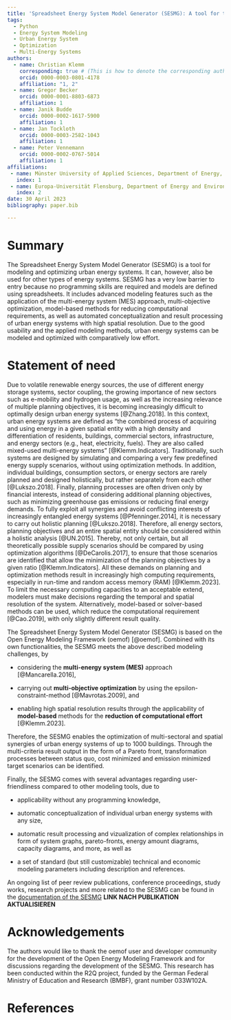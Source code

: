 ```yaml
---
title: 'Spreadsheet Energy System Model Generator (SESMG): A tool for the optimization of urban energy systems'
tags:
  - Python
  - Energy System Modeling
  - Urban Energy System
  - Optimization
  - Multi-Energy Systems
authors:
  - name: Christian Klemm
    corresponding: true # (This is how to denote the corresponding author)
    orcid: 0000-0003-0801-4178
    affiliation: "1, 2"
  - name: Gregor Becker
    orcid: 0000-0001-8803-6873
    affiliation: 1
  - name: Janik Budde
    orcid: 0000-0002-1617-5900
    affiliation: 1
  - name: Jan Tockloth
    orcid: 0000-0003-2582-1043
    affiliation: 1
  - name: Peter Vennemann
    orcid: 0000-0002-0767-5014
    affiliation: 1
affiliations:
 - name: Münster University of Applied Sciences, Department of Energy, Building Services and Environmental Engineering, Germany
   index: 1
 - name: Europa-Universität Flensburg, Department of Energy and Environmental Management, Germany 
   index: 2
date: 30 April 2023
bibliography: paper.bib

---
```

# Summary

The Spreadsheet Energy System Model Generator (SESMG) is a tool for modeling and optimizing urban energy systems. It can, however, also be used for other types of energy systems. SESMG has a very low barrier to entry because no programming skills are required and models are defined using spreadsheets. It includes advanced modeling features such as the application of the multi-energy system (MES) approach, multi-objective optimization, model-based methods for reducing computational requirements, as well as automated conceptualization and result processing of urban energy systems with high spatial resolution. Due to the good usability and the applied modeling methods, urban energy systems can be modeled and optimized with comparatively low effort.

# Statement of need
Due to volatile renewable energy sources, the use of different energy storage systems, sector coupling, the growing importance of new sectors such as e-mobility and hydrogen usage, as well as the increasing relevance of multiple planning objectives, it is becoming increasingly difficult to optimally design urban energy systems [@Zhang.2018]. In this context, urban energy systems are defined as “the combined process of acquiring and using energy in a given spatial entity with a high density and differentiation of residents, buildings, commercial sectors, infrastructure, and energy sectors (e.g., heat, electricity, fuels). They are also called mixed-used multi-energy systems” [@Klemm.Indicators]. Traditionally, such systems are designed by simulating and comparing a very few predefined energy supply scenarios, without using optimization methods. In addition, individual buildings, consumption sectors, or energy sectors are rarely planned and designed holistically, but rather separately from each other [@Lukszo.2018]. Finally, planning processes are often driven only by financial interests, instead of considering additional planning objectives, such as minimizing greenhouse gas emissions or reducing final energy demands. To fully exploit all synergies and avoid conflicting interests of increasingly entangled energy systems [@Pfenninger.2014], it is necessary to carry out holistic planning [@Lukszo.2018]. Therefore, all energy sectors, planning objectives and an entire spatial entity should be considered within a holistic analysis [@UN.2015]. Thereby, not only certain, but all theoretically possible supply scenarios should be compared by using optimization algorithms [@DeCarolis.2017], to ensure that those scenarios are identified that allow the minimization of the planning objectives by a given ratio [@Klemm.Indicators]. All these demands on planning and optimization methods result in increasingly high computing requirements, especially in run-time and random access memory (RAM) [@Klemm.2023]. To limit the necessary computing capacities to an acceptable extend, modelers must make decisions regarding the temporal and spatial resolution of the system. Alternatively, model-based or solver-based methods can be used, which reduce the computational requirement [@Cao.2019], with only slightly different result quality.

The Spreadsheet Energy System Model Generator (SESMG) is based on the Open Energy Modeling Framework (oemof) [@oemof]. Combined with its own functionalities, the SESMG meets the above described modeling challenges, by

* considering the **multi-energy system (MES)** approach [@Mancarella.2016], 

* carrying out **multi-objective optimization** by using the epsilon-constraint-method [@Mavrotas.2009], and

* enabling high spatial resolution results through the applicability of **model-based** methods for the **reduction of computational effort** [@Klemm.2023].

Therefore, the SESMG enables the optimization of multi-sectoral and spatial synergies of urban energy systems of up to 1000 buildings. Through the multi-criteria result output in the form of a Pareto front, transformation processes between status quo, cost minimized and emission minimized target scenarios can be identified.

Finally, the SESMG comes with several advantages regarding user-friendliness compared to other modeling tools, due to

* applicability without any programming knowledge,

* automatic conceptualization of individual urban energy systems with any size,

* automatic result processing and vizualization of complex relationships in form of system graphs, pareto-fronts, energy amount diagrams, capacity diagrams, and more, as well as

* a set of standard (but still customizable) technical and economic modeling parameters including description and references.

An ongoing list of peer review publications, conference proceedings, study works, research projects and more related to the SESMG can be found in the [documentation of the SESMG](https://spreadsheet-energy-system-model-generator.readthedocs.io/en/latest/05.01.00_publications.html "documentation of the SESMG") **LINK NACH PUBLIKATION AKTUALISIEREN**

# Acknowledgements
The authors would like to thank the oemof user and developer community for the development of the Open Energy Modeling Framework and for discussions regarding the development of the SESMG. This research has been conducted within the R2Q project, funded by the German Federal Ministry of Education and Research (BMBF), grant number 033W102A.

# References

